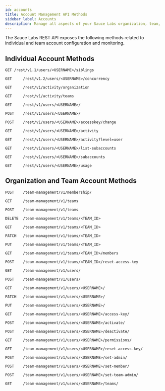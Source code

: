 ```yaml
---
id: accounts
title: Account Management API Methods
sidebar_label: Accounts
description: Manage all aspects of your Sauce Labs organization, team, and member accounts.
---
```


The Sauce Labs REST API exposes the following methods related to individual and team account configuration and monitoring.

## Individual Account Methods

`GET /rest/v1.1/users/<USERNAME>/siblings`

`GET	 /rest/v1.2/users/<USERNAME>/concurrency`

`GET	 /rest/v1/activity/organization`

`GET	 /rest/v1/activity/teams`

`GET	 /rest/v1/users/<USERNAME>/`

`POST	 /rest/v1/users/<USERNAME>/`

`POST	 /rest/v1/users/<USERNAME>/accesskey/change`

`GET	 /rest/v1/users/<USERNAME>/activity`

`GET	 /rest/v1/users/<USERNAME>/activity?level=user`

`GET	 /rest/v1/users/<USERNAME>/list-subaccounts`

`GET	 /rest/v1/users/<USERNAME>/subaccounts`

`GET	 /rest/v1/users/<USERNAME>/usage`


## Organization and Team Account Methods

`POST	 /team-management/v1/membership/`

`GET	 /team-management/v1/teams`

`POST	 /team-management/v1/teams`

`DELETE	 /team-management/v1/teams/<TEAM_ID>`

`GET	 /team-management/v1/teams/<TEAM_ID>`

`PATCH	 /team-management/v1/teams/<TEAM_ID>`

`PUT	 /team-management/v1/teams/<TEAM_ID>`

`GET	 /team-management/v1/teams/<TEAM_ID>/members`

`POST	 /team-management/v1/teams/<TEAM_ID>/reset-access-key`

`GET	 /team-management/v1/users/`

`POST	 /team-management/v1/users/`

`GET	 /team-management/v1/users/<USERNAME>/`

`PATCH	 /team-management/v1/users/<USERNAME>/`

`PUT	 /team-management/v1/users/<USERNAME>/`

`GET	 /team-management/v1/users/<USERNAME>/access-key/`

`POST	 /team-management/v1/users/<USERNAME>/activate/`

`POST	 /team-management/v1/users/<USERNAME>/deactivate/`

`GET	 /team-management/v1/users/<USERNAME>/permissions/`

`GET	 /team-management/v1/users/<USERNAME>/reset-access-key/`

`POST	 /team-management/v1/users/<USERNAME>/set-admin/`

`POST	 /team-management/v1/users/<USERNAME>/set-member/`

`POST	 /team-management/v1/users/<USERNAME>/set-team-admin/`

`GET	 /team-management/v1/users/<USERNAME>/teams/`

